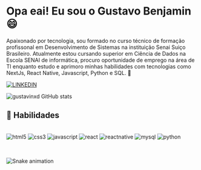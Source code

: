 # Opa eai! Eu sou o Gustavo Benjamin 😄

Apaixonado por tecnologia, sou formado no curso técnico de formação profissonal em Desenvolvimento de Sistemas na instituição Senai Suiço Brasileiro. Atualmente estou cursando superior em Ciência de Dados na Escola SENAI de informática, procuro oportunidade de emprego na área de TI enquanto estudo e aprimoro minhas habilidades com tecnologias como NextJs, React Native, Javascript, Python e SQL. 🔭

[![LINKEDIN](https://img.shields.io/badge/LinkedIn-0077B5?style=for-the-badge&logo=linkedin&logoColor=white)](https://www.linkedin.com/in/gustavo-benjamin/)

![gustavinxd GitHub stats](https://github-readme-stats.vercel.app/api?username=gustavinxd&show_icons=true&theme=transparent)

## 🚀 Habilidades

<div style="display: inline_block"> <br>
    <img align="center" alt="html5" src="https://img.shields.io/badge/HTML5-E34F26?style=for-the-badge&logo=html5&logoColor=white"/>
    <img align="center" alt="css3" src="https://img.shields.io/badge/CSS3-1572B6?style=for-the-badge&logo=css3&logoColor=white"/>
    <img align="center" alt="javascript" src="https://img.shields.io/badge/JavaScript-F7DF1E?style=for-the-badge&logo=javascript&logoColor=black"/>
    <img align="center" alt="react" src="https://img.shields.io/badge/React-20232A?style=for-the-badge&logo=react&logoColor=61DAFB"/>
    <img align="center" alt="reactnative" src="https://img.shields.io/badge/React_Native-20232A?style=for-the-badge&logo=react&logoColor=61DAFB"/>
    <img align="center" alt="mysql" src="https://img.shields.io/badge/MySQL-00000F?style=for-the-badge&logo=mysql&logoColor=white"/>
    <img align="center" alt="python" src="https://img.shields.io/badge/PYTHON-14354C?style=for-the-badge&logo=python&logoColor=white"/>
</div><br>

##

![Snake animation](https://github.com/gustavinxd/gu-benjamin/blob/output/github-contribution-grid-snake.svg)
